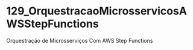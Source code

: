 # 129_OrquestracaoMicrosservicosAWSStepFunctions
 Orquestração de Microsserviços Com AWS Step Functions
